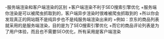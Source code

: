 -服务端渲染和客户端渲染的区别
	+客户端渲染不利于SEO搜索引擎优化
	+服务端你渲染是可以被爬虫抓取到的，客户端异步渲染时很难被爬虫抓取到的
	+所以你会发现真正的网站既不是纯异步也不是纯服务端渲染出来的
	+例如：京东的商品列表就采用的是服务端渲染，目的是为了SEO搜索引擎优化
	+而它的商品评论列表是为了用户体验，而且也不需要SEO优化，所有采用是客户端渲染